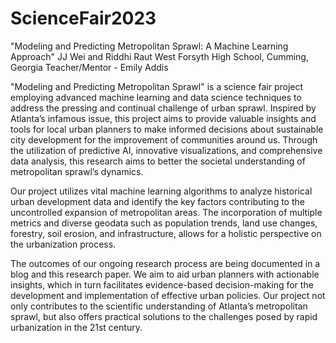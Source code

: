 # ScienceFair2023

"Modeling and Predicting Metropolitan Sprawl: A Machine Learning Approach"
JJ Wei and Riddhi Raut
West Forsyth High School, Cumming, Georgia
Teacher/Mentor - Emily Addis

"Modeling and Predicting Metropolitan Sprawl" is a science fair project employing advanced machine learning and data science techniques to address the pressing and continual challenge of urban sprawl. Inspired by Atlanta’s infamous issue, this project aims to provide valuable insights and tools for local urban planners to make informed decisions about sustainable city development for the improvement of communities around us. Through the utilization of predictive AI, innovative visualizations, and comprehensive data analysis, this research aims to better  the societal understanding of metropolitan sprawl’s dynamics.

Our project utilizes vital machine learning algorithms to analyze historical urban development data and identify the key factors contributing to the uncontrolled expansion of metropolitan areas. The incorporation of multiple metrics and diverse geodata such as population trends, land use changes, forestry, soil erosion, and infrastructure, allows for a holistic perspective on the urbanization process.

The outcomes of our ongoing research process are being documented in a blog and this research paper. We aim to aid urban planners with actionable insights, which in turn facilitates evidence-based decision-making for the development and implementation of effective urban policies. Our project not only contributes to the scientific understanding of Atlanta’s metropolitan sprawl, but also offers practical solutions to the challenges posed by rapid urbanization in the 21st century.
